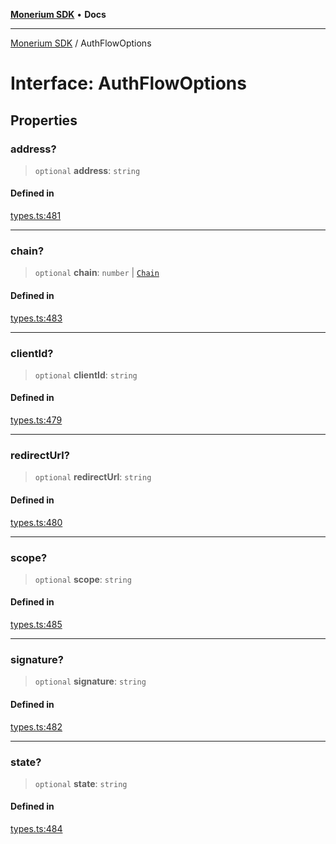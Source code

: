 [**Monerium SDK**](../README.md) • **Docs**

***

[Monerium SDK](../README.md) / AuthFlowOptions

# Interface: AuthFlowOptions

## Properties

### address?

> `optional` **address**: `string`

#### Defined in

[types.ts:481](https://github.com/monerium/js-monorepo/blob/8ffdbde7b0c2c3e7515c531fdf342b90982e6cc9/packages/sdk/src/types.ts#L481)

***

### chain?

> `optional` **chain**: `number` \| [`Chain`](../type-aliases/Chain.md)

#### Defined in

[types.ts:483](https://github.com/monerium/js-monorepo/blob/8ffdbde7b0c2c3e7515c531fdf342b90982e6cc9/packages/sdk/src/types.ts#L483)

***

### clientId?

> `optional` **clientId**: `string`

#### Defined in

[types.ts:479](https://github.com/monerium/js-monorepo/blob/8ffdbde7b0c2c3e7515c531fdf342b90982e6cc9/packages/sdk/src/types.ts#L479)

***

### redirectUrl?

> `optional` **redirectUrl**: `string`

#### Defined in

[types.ts:480](https://github.com/monerium/js-monorepo/blob/8ffdbde7b0c2c3e7515c531fdf342b90982e6cc9/packages/sdk/src/types.ts#L480)

***

### scope?

> `optional` **scope**: `string`

#### Defined in

[types.ts:485](https://github.com/monerium/js-monorepo/blob/8ffdbde7b0c2c3e7515c531fdf342b90982e6cc9/packages/sdk/src/types.ts#L485)

***

### signature?

> `optional` **signature**: `string`

#### Defined in

[types.ts:482](https://github.com/monerium/js-monorepo/blob/8ffdbde7b0c2c3e7515c531fdf342b90982e6cc9/packages/sdk/src/types.ts#L482)

***

### state?

> `optional` **state**: `string`

#### Defined in

[types.ts:484](https://github.com/monerium/js-monorepo/blob/8ffdbde7b0c2c3e7515c531fdf342b90982e6cc9/packages/sdk/src/types.ts#L484)
